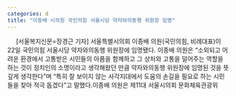 ```yaml
---
categories: d
title: "이종배 시의원 국민의힘 서울시당 약자와의동행 위원장 임명"
---
```

&nbsp;&nbsp;&nbsp;&nbsp; [서울복지신문=장경근 기자] 서울특별시의회 이종배 의원(국민의힘, 비례대표)이 22일 국민의힘 서울시당 약자와의동행 위원장에 임명됐다. 이종배 의원은 “소외되고 어려운 환경에서 고통받은 시민들의 아픔을 함께하고 그 상처와 고통을 덜어주는 역할을 하는 것이 정치인의 소명이라고 생각해왔던 만큼 약자와의동행 위원장에 임명된 것을 뜻깊게 생각한다”며 “특히 잘 보이지 않는 사각지대에서 도움의 손길을 필요로 하는 시민들을 찾아 적극 돕겠다”고 말했다.이종배 의원은 제11대 서울시의회 문화체육관광위